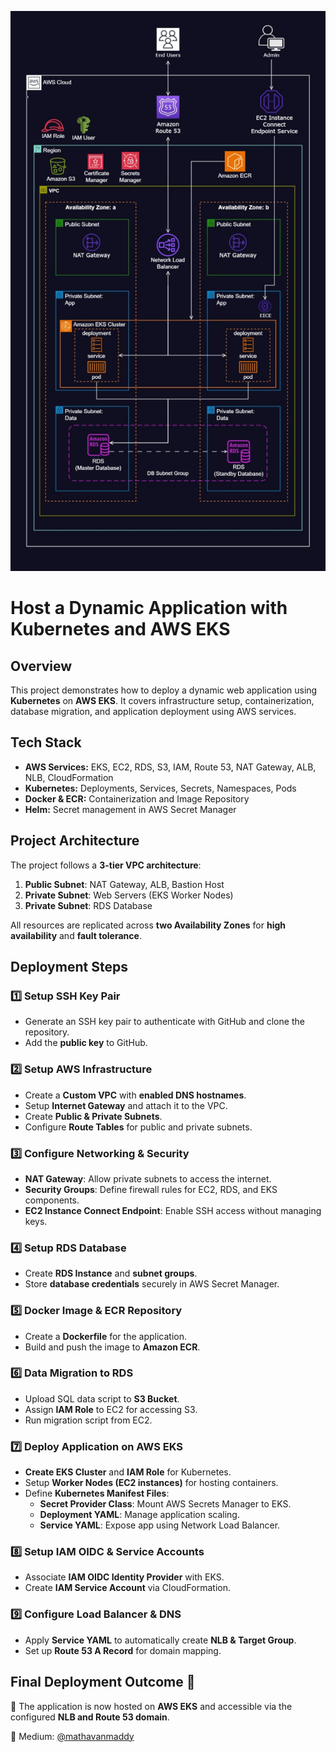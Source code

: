 ![Alt text](/Reference_Architecture_Diagram.jpg)
# Host a Dynamic Application with Kubernetes and AWS EKS

## Overview
This project demonstrates how to deploy a dynamic web application using **Kubernetes** on **AWS EKS**. It covers infrastructure setup, containerization, database migration, and application deployment using AWS services.

## Tech Stack
- **AWS Services:** EKS, EC2, RDS, S3, IAM, Route 53, NAT Gateway, ALB, NLB, CloudFormation
- **Kubernetes:** Deployments, Services, Secrets, Namespaces, Pods
- **Docker & ECR:** Containerization and Image Repository
- **Helm:** Secret management in AWS Secret Manager

## Project Architecture
The project follows a **3-tier VPC architecture**:
1. **Public Subnet**: NAT Gateway, ALB, Bastion Host
2. **Private Subnet**: Web Servers (EKS Worker Nodes)
3. **Private Subnet**: RDS Database

All resources are replicated across **two Availability Zones** for **high availability** and **fault tolerance**.

## Deployment Steps

### 1️⃣ **Setup SSH Key Pair**
- Generate an SSH key pair to authenticate with GitHub and clone the repository.
- Add the **public key** to GitHub.

### 2️⃣ **Setup AWS Infrastructure**
- Create a **Custom VPC** with **enabled DNS hostnames**.
- Setup **Internet Gateway** and attach it to the VPC.
- Create **Public & Private Subnets**.
- Configure **Route Tables** for public and private subnets.

### 3️⃣ **Configure Networking & Security**
- **NAT Gateway**: Allow private subnets to access the internet.
- **Security Groups**: Define firewall rules for EC2, RDS, and EKS components.
- **EC2 Instance Connect Endpoint**: Enable SSH access without managing keys.

### 4️⃣ **Setup RDS Database**
- Create **RDS Instance** and **subnet groups**.
- Store **database credentials** securely in AWS Secret Manager.

### 5️⃣ **Docker Image & ECR Repository**
- Create a **Dockerfile** for the application.
- Build and push the image to **Amazon ECR**.

### 6️⃣ **Data Migration to RDS**
- Upload SQL data script to **S3 Bucket**.
- Assign **IAM Role** to EC2 for accessing S3.
- Run migration script from EC2.

### 7️⃣ **Deploy Application on AWS EKS**
- **Create EKS Cluster** and **IAM Role** for Kubernetes.
- Setup **Worker Nodes (EC2 instances)** for hosting containers.
- Define **Kubernetes Manifest Files**:
  - **Secret Provider Class**: Mount AWS Secrets Manager to EKS.
  - **Deployment YAML**: Manage application scaling.
  - **Service YAML**: Expose app using Network Load Balancer.

### 8️⃣ **Setup IAM OIDC & Service Accounts**
- Associate **IAM OIDC Identity Provider** with EKS.
- Create **IAM Service Account** via CloudFormation.

### 9️⃣ **Configure Load Balancer & DNS**
- Apply **Service YAML** to automatically create **NLB & Target Group**.
- Set up **Route 53 A Record** for domain mapping.

## Final Deployment Outcome 🎉
🚀 The application is now hosted on **AWS EKS** and accessible via the configured **NLB and Route 53 domain**.
 
📌 Medium: [@mathavanmaddy](https://medium.com/@smaddy799/host-a-dynamic-application-with-kubernetes-and-aws-eks-a94f0dc716e3)

